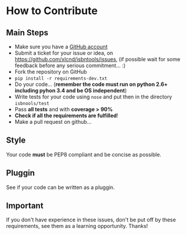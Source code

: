 # How to Contribute

## Main Steps

* Make sure you have a [GitHub account](https://github.com/signup/free)
* Submit a ticket for your issue or idea, 
  on https://github.com/xlcnd/isbntools/issues,
  (if possible wait for some feedback before any serious commitment... :)
* Fork the repository on GitHub 
* `pip install -r requirements-dev.txt`
* Do your code... (**remember the code must run on python 2.6+ including pyhon 3.4
  and be OS independent**)
* Write tests for your code using `nose` and put then in the directory `isbnools/test`
* Pass **all tests** and with **coverage > 90%**
* **Check if all the requirements are fulfilled**! 
* Make a pull request on github...


## Style
Your code **must** be PEP8 compliant and be concise as possible.


## Pluggin
See if your code can be written as a pluggin.


## Important
If you don't have experience in these issues, don't be put off by these requirements, 
see them as a learning opportunity. Thanks!
